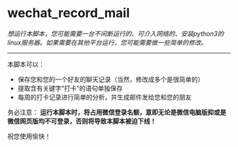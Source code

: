# wechat_record_mail

*想运行本脚本，您可能需要一台不间断运行的、可介入网络的、安装python3的linux服务器。如果需要在其他平台运行，您可能需要做一些简单的修改。*
___

本脚本可以：
- 保存您和您的一个好友的聊天记录（当然，修改成多个是很简单的）
- 提取含有关键字“打卡”的语句单独保存
- 每周的打卡记录进行简单的分析，并生成邮件发给您和您的朋友

务必注意：
**运行本脚本时，将占用微信登录名额，意即无论是微信电脑版抑或是微信网页版均不可登录，否则将导致本脚本被迫下线！**

祝您使用愉快！
